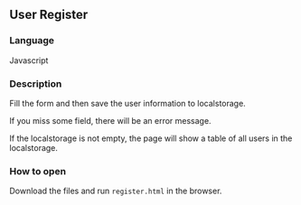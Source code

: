 ## User Register 
### Language 
Javascript
### Description
Fill the form and then save the user information to localstorage.

If you miss some field, there will be an error message.

If the localstorage is not empty, the page will show a table of all users in the localstorage.

### How to open
Download the files and run `register.html` in the browser.
